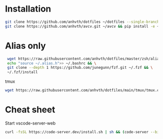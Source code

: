 # Installation
```bash
git clone https://github.com/anhvth/dotfiles ~/dotfiles --single-branch && cd ~/dotfiles && ./install.sh
git clone https://github.com/anhvth/avcv.git ~/avcv && pip install -e ~/avcv

```


# Alias only
```bash
 wget https://raw.githubusercontent.com/anhvth/dotfiles/master/zsh/alias.sh -O ~/.alias.h && \
 echo "source ~/.alias.h">> ~/.bashrc && \
 git clone --depth 1 https://github.com/junegunn/fzf.git ~/.fzf && \
 ~/.fzf/install
```
tmux
```bash
wget https://raw.githubusercontent.com/anhvth/dotfiles/main/tmux/tmux.conf -O ~/.tmux.conf
```


# Cheat sheet
Start vscode-server-web

```bash
curl -fsSL https://code-server.dev/install.sh | sh && (code-server --bind-addr 0.0.0.0:8080 . | cat ~/.config/code-server/config.yaml)
```
